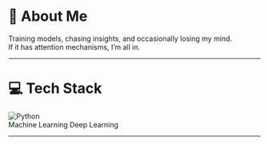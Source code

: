 # 💫 About Me
Training models, chasing insights, and occasionally losing my mind.  
If it has attention mechanisms, I’m all in.

---

# 💻 Tech Stack
![Python](https://img.shields.io/badge/python-3670A0?style=for-the-badge&logo=python&logoColor=ffdd54)  
Machine Learning 
Deep Learning 

---
